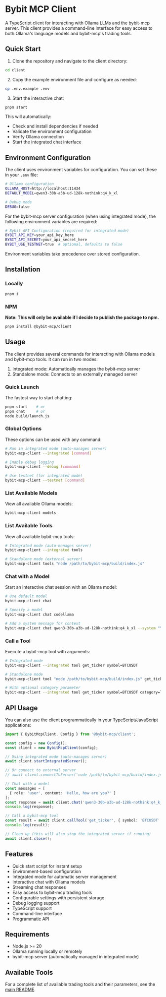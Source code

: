 # Bybit MCP Client

A TypeScript client for interacting with Ollama LLMs and the bybit-mcp server. This client provides a command-line interface for easy access to both Ollama's language models and bybit-mcp's trading tools.

## Quick Start

1. Clone the repository and navigate to the client directory:

```bash
cd client
```

2. Copy the example environment file and configure as needed:

```bash
cp .env.example .env
```

3. Start the interactive chat:

```bash
pnpm start
```

This will automatically:

- Check and install dependencies if needed
- Validate the environment configuration
- Verify Ollama connection
- Start the integrated chat interface

## Environment Configuration

The client uses environment variables for configuration. You can set these in your `.env` file:

```bash
# Ollama configuration
OLLAMA_HOST=http://localhost:11434
DEFAULT_MODEL=qwen3-30b-a3b-ud-128k-nothink:q4_k_xl

# Debug mode
DEBUG=false
```

For the bybit-mcp server configuration (when using integrated mode), the following environment variables are required:

```bash
# Bybit API Configuration (required for integrated mode)
BYBIT_API_KEY=your_api_key_here
BYBIT_API_SECRET=your_api_secret_here
BYBIT_USE_TESTNET=true  # optional, defaults to false
```

Environment variables take precedence over stored configuration.

## Installation

### Locally

```bash
pnpm i
```

### NPM

**Note: This will only be available if I decide to publish the package to npm.**

```bash
pnpm install @bybit-mcp/client
```

## Usage

The client provides several commands for interacting with Ollama models and bybit-mcp tools. It can run in two modes:

1. Integrated mode: Automatically manages the bybit-mcp server
2. Standalone mode: Connects to an externally managed server

### Quick Launch

The fastest way to start chatting:
```bash
pnpm start    # or
pnpm chat     # or
node build/launch.js
```

### Global Options

These options can be used with any command:

```bash
# Run in integrated mode (auto-manages server)
bybit-mcp-client --integrated [command]

# Enable debug logging
bybit-mcp-client --debug [command]

# Use testnet (for integrated mode)
bybit-mcp-client --testnet [command]
```

### List Available Models

View all available Ollama models:

```bash
bybit-mcp-client models
```

### List Available Tools

View all available bybit-mcp tools:

```bash
# Integrated mode (auto-manages server)
bybit-mcp-client --integrated tools

# Standalone mode (external server)
bybit-mcp-client tools "node /path/to/bybit-mcp/build/index.js"
```

### Chat with a Model

Start an interactive chat session with an Ollama model:

```bash
# Use default model
bybit-mcp-client chat

# Specify a model
bybit-mcp-client chat codellama

# Add a system message for context
bybit-mcp-client chat qwen3-30b-a3b-ud-128k-nothink:q4_k_xl --system "You are a helpful assistant"
```

### Call a Tool

Execute a bybit-mcp tool with arguments:

```bash
# Integrated mode
bybit-mcp-client --integrated tool get_ticker symbol=BTCUSDT

# Standalone mode
bybit-mcp-client tool "node /path/to/bybit-mcp/build/index.js" get_ticker symbol=BTCUSDT

# With optional category parameter
bybit-mcp-client --integrated tool get_ticker symbol=BTCUSDT category=linear
```

## API Usage

You can also use the client programmatically in your TypeScript/JavaScript applications:

```typescript
import { BybitMcpClient, Config } from '@bybit-mcp/client';

const config = new Config();
const client = new BybitMcpClient(config);

// Using integrated mode (auto-manages server)
await client.startIntegratedServer();

// Or connect to external server
// await client.connectToServer('node /path/to/bybit-mcp/build/index.js');

// Chat with a model
const messages = [
  { role: 'user', content: 'Hello, how are you?' }
];
const response = await client.chat('qwen3-30b-a3b-ud-128k-nothink:q4_k_xl', messages);
console.log(response);

// Call a bybit-mcp tool
const result = await client.callTool('get_ticker', { symbol: 'BTCUSDT' });
console.log(result);

// Clean up (this will also stop the integrated server if running)
await client.close();
```

## Features

- Quick start script for instant setup
- Environment-based configuration
- Integrated mode for automatic server management
- Interactive chat with Ollama models
- Streaming chat responses
- Easy access to bybit-mcp trading tools
- Configurable settings with persistent storage
- Debug logging support
- TypeScript support
- Command-line interface
- Programmatic API

## Requirements

- Node.js >= 20
- Ollama running locally or remotely
- bybit-mcp server (automatically managed in integrated mode)

## Available Tools

For a complete list of available trading tools and their parameters, see the [main README](../README.md#tool-documentation).
